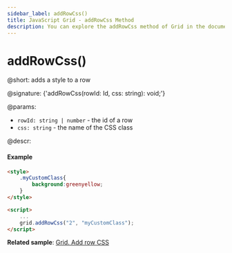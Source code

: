 ```yaml
---
sidebar_label: addRowCss()
title: JavaScript Grid - addRowCss Method 
description: You can explore the addRowCss method of Grid in the documentation of the DHTMLX JavaScript UI library. Browse developer guides and API reference, try out code examples and live demos, and download a free 30-day evaluation version of DHTMLX Suite 7.
---
```


# addRowCss()

@short: adds a style to a row

@signature: {'addRowCss(rowId: Id, css: string): void;'}

@params:
- `rowId: string | number` - the id of a row
- `css: string` - the name of the CSS class

@descr:
#### Example

~~~html
<style>
    .myCustomClass{
        background:greenyellow;
    }
</style>

<script>
    ...
    grid.addRowCss("2", "myCustomClass");
</script>
~~~

**Related sample**: [Grid. Add row CSS](https://snippet.dhtmlx.com/idvmge2d)

[comment]: # (@related: grid/customization.md#styling-rows)

